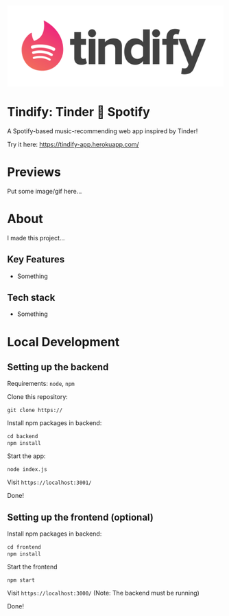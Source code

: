 [![Tindify Logo](./assets/FullLogo.png)](https://tindify-app.herokuapp.com/)

# Tindify: Tinder 🤝 Spotify

A Spotify-based music-recommending web app inspired by Tinder!

Try it here: https://tindify-app.herokuapp.com/

# Previews
Put some image/gif here...

# About
I made this project...
## Key Features
- Something

## Tech stack
- Something

# Local Development

## Setting up the backend

Requirements: `node`, `npm`

Clone this repository:
```
git clone https://
```
Install npm packages in backend:
```
cd backend
npm install
```
Start the app:
```
node index.js
```
Visit `https://localhost:3001/`

Done!

## Setting up the frontend (optional)
Install npm packages in backend:
```
cd frontend
npm install
```
Start the frontend
```
npm start
```
Visit `https://localhost:3000/` (Note: The backend must be running)

Done!
